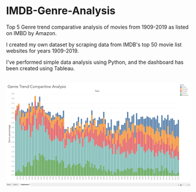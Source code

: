 # IMDB-Genre-Analysis

Top 5 Genre trend comparative analysis of movies from 1909-2019 as listed on IMBD by Amazon.

I created my own dataset by scraping data from IMDB's top 50 movie list websites for years 1909-2019.

I've performed simple data analysis using Python, and the dashboard has been created using Tableau.

<br>
<img src="https://github.com/nishantsahoo/IMDB-Genre-Analysis/blob/master/Genre_Trend_Analysis_IMDB_Amazon.png" />
</br>
